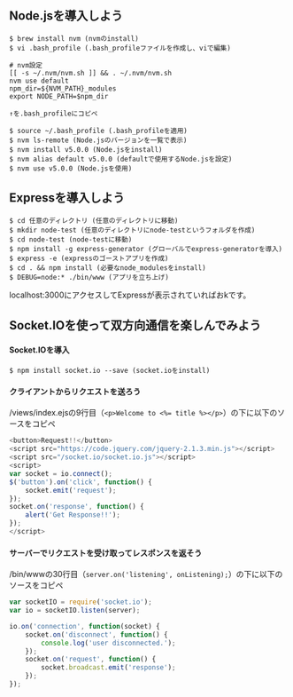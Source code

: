 ## Node.jsを導入しよう

```
$ brew install nvm (nvmのinstall)
$ vi .bash_profile (.bash_profileファイルを作成し、viで編集)

# nvm設定
[[ -s ~/.nvm/nvm.sh ]] && . ~/.nvm/nvm.sh
nvm use default
npm_dir=${NVM_PATH}_modules
export NODE_PATH=$npm_dir

↑を.bash_profileにコピペ

$ source ~/.bash_profile (.bash_profileを適用)
$ nvm ls-remote (Node.jsのバージョンを一覧で表示)
$ nvm install v5.0.0 (Node.jsをinstall)
$ nvm alias default v5.0.0 (defaultで使用するNode.jsを設定)
$ nvm use v5.0.0 (Node.jsを使用)
```

## Expressを導入しよう

```
$ cd 任意のディレクトリ (任意のディレクトリに移動)
$ mkdir node-test (任意のディレクトリにnode-testというフォルダを作成)
$ cd node-test (node-testに移動)
$ npm install -g express-generator (グローバルでexpress-generatorを導入)
$ express -e (expressのゴーストアプリを作成)
$ cd . && npm install (必要なnode_modulesをinstall)
$ DEBUG=node:* ./bin/www (アプリを立ち上げ)
```

localhost:3000にアクセスしてExpressが表示されていればおkです。

## Socket.IOを使って双方向通信を楽しんでみよう

#### Socket.IOを導入

```
$ npm install socket.io --save (socket.ioをinstall)
```

#### クライアントからリクエストを送ろう

/views/index.ejsの9行目（`<p>Welcome to <%= title %></p>`）の下に以下のソースをコピペ

```JavaScript
<button>Request!!</button>
<script src="https://code.jquery.com/jquery-2.1.3.min.js"></script>
<script src="/socket.io/socket.io.js"></script>
<script>
var socket = io.connect();
$('button').on('click', function() {
    socket.emit('request');
});
socket.on('response', function() {
    alert('Get Response!!');
});
</script>
```

#### サーバーでリクエストを受け取ってレスポンスを返そう

/bin/wwwの30行目（`server.on('listening', onListening);`）の下に以下のソースをコピペ

```JavaScript
var socketIO = require('socket.io');
var io = socketIO.listen(server);

io.on('connection', function(socket) {
    socket.on('disconnect', function() {
        console.log('user disconnected.');
    });
    socket.on('request', function() {
        socket.broadcast.emit('response');
    });
});
```


